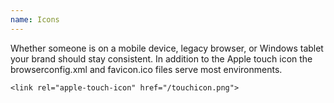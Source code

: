 ```yaml
---
name: Icons
---
```


Whether someone is on a mobile device, legacy browser, or Windows tablet your brand should stay consistent. In addition to the Apple touch icon the browserconfig.xml and 
favicon.ico files serve most environments.

```markup
<link rel="apple-touch-icon" href="/touchicon.png">
```